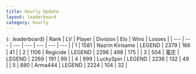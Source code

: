 ```yaml
---
title: Hourly Update
layout: leaderboard
category: hourly
---
```


{: .leaderboard}
| Rank | LV | Player | Division | Elo | Wins | Losses |
| --- | --- | --- | --- | --- | --- | --- |
| <span data-change="0">1</span> | 1581 | <span title="ID: 315148">Nazrin Kirisame</span> | LEGEND | <span data-change="0">2379</span> | <span data-change="0">166</span> | <span data-change="0">41</span> |
| <span data-change="0">2</span> | 1106 | <span title="ID: 353063">Regicide</span> | LEGEND | <span data-change="0">2296</span> | <span data-change="0">498</span> | <span data-change="0">175</span> |
| <span data-change="0">3</span> | 504 | <span title="ID: 407707">電圧</span> | LEGEND | <span data-change="0">2269</span> | <span data-change="0">191</span> | <span data-change="0">99</span> |
| <span data-change="0">4</span> | 999 | <span title="ID: 498412">LuckySpin</span> | LEGEND | <span data-change="0">2236</span> | <span data-change="0">132</span> | <span data-change="0">49</span> |
| <span data-change="0">5</span> | 880 | <span title="ID: 1034">Arma444</span> | LEGEND | <span data-change="0">2224</span> | <span data-change="0">104</span> | <span data-change="0">32</span> |